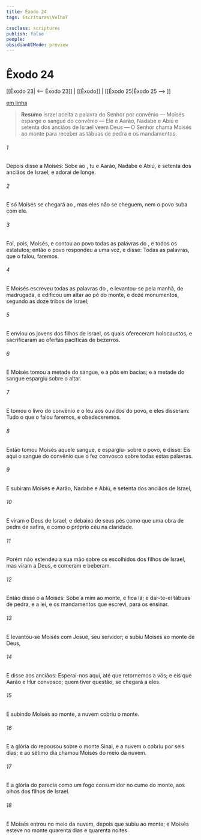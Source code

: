 ```yaml
---
title: Êxodo 24
tags: Escrituras\VelhoT

cssclass: scriptures
publish: false
people:
obsidianUIMode: preview
---
```


# Êxodo 24
[[Êxodo 23| <-- Êxodo 23]] | [[Êxodo]] | [[Êxodo 25|Êxodo 25 --> ]]

[em linha](https://churchofjesuschrist.org/study/scriptures/ot/ex/24?lang=por)

> __Resumo__
Israel aceita a palavra do Senhor por convênio — Moisés esparge o sangue do convênio — Ele e Aarão, Nadabe e Abiú e setenta dos anciãos de Israel veem Deus — O Senhor chama Moisés ao monte para receber as tábuas de pedra e os mandamentos.

###### 1 
Depois disse a Moisés: Sobe ao , tu e Aarão, Nadabe e Abiú, e setenta dos anciãos de Israel; e adorai de longe.

###### 2 
E só Moisés se chegará ao , mas eles não se cheguem, nem o povo suba com ele.

###### 3 
Foi, pois, Moisés, e contou ao povo todas as palavras do , e todos os estatutos; então o povo respondeu a uma voz, e disse: Todas as palavras, que o  falou, faremos.

###### 4 
E Moisés escreveu todas as palavras do , e levantou-se pela manhã, de madrugada, e edificou um altar ao pé do monte, e doze monumentos, segundo as doze tribos de Israel;

###### 5 
E enviou os jovens dos filhos de Israel, os quais ofereceram holocaustos, e sacrificaram ao  ofertas pacíficas de bezerros.

###### 6 
E Moisés tomou a metade do sangue, e a pôs em bacias; e a  metade do sangue espargiu sobre o altar.

###### 7 
E tomou o livro do convênio e o leu aos ouvidos do povo, e eles disseram: Tudo o que o  falou faremos, e obedeceremos.

###### 8 
Então tomou Moisés aquele sangue, e espargiu- sobre o povo, e disse: Eis aqui o sangue do convênio que o  fez convosco sobre todas estas palavras.

###### 9 
E subiram Moisés e Aarão, Nadabe e Abiú, e setenta dos anciãos de Israel,

###### 10 
E viram o Deus de Israel, e debaixo de seus pés  como que uma obra de pedra de safira, e como o próprio céu na  claridade.

###### 11 
Porém não estendeu a sua mão sobre os escolhidos dos filhos de Israel, mas viram a Deus, e comeram e beberam.

###### 12 
Então disse o  a Moisés: Sobe a mim ao monte, e fica lá; e dar-te-ei tábuas de pedra, e a lei, e os mandamentos que escrevi, para os ensinar.

###### 13 
E levantou-se Moisés com Josué, seu servidor; e subiu Moisés ao monte de Deus,

###### 14 
E disse aos anciãos: Esperai-nos aqui, até que retornemos a vós; e eis que Aarão e Hur  convosco; quem tiver  questão, se chegará a eles.

###### 15 
E subindo Moisés ao monte, a nuvem cobriu o monte.

###### 16 
E a glória do  repousou sobre o monte Sinai, e a nuvem o cobriu por seis dias; e ao sétimo dia chamou Moisés do meio da nuvem.

###### 17 
E a glória do  parecia como um fogo consumidor no cume do monte, aos olhos dos filhos de Israel.

###### 18 
E Moisés entrou no meio da nuvem, depois que subiu ao monte; e Moisés esteve no monte quarenta dias e quarenta noites.

